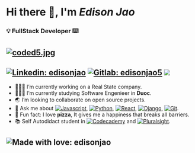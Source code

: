 # Hi there 👋, I'm *Edison Jao*
### 💡 FullStack Developer ⌨️

[![coded5.jpg](https://i.postimg.cc/hP6QyS7z/coded5.jpg)](https://postimg.cc/565tjWgb)
---
[![Linkedin: edisonjao](https://img.shields.io/badge/LinkedIn-0077B5?style=for-the-badge&logo=linkedin&logoColor=white&link=https://www.linkedin.com/in/edison-jao-44624718a/)](https://www.linkedin.com/in/edison-jao-44624718a/)
[![Gitlab: edisonjao5](https://img.shields.io/badge/GitLab-330F63?style=for-the-badge&logo=gitlab&logoColor=white&link=https://gitlab.com/EdisonJao5)](https://gitlab.com/EdisonJao5)
<a href="mailto=edisonjao5@protonmail.com"><img src="https://img.shields.io/badge/ProtonMail-8B89CC?style=for-the-badge&logo=protonmail&logoColor=white" target="_blank" /></a>
---

- 👨🏾‍💻 I’m currently working on a Real State company.
- 👨🏾‍🎓 I’m currently studying Software Engenieer in **Duoc**.
- 🌏 I’m looking to collaborate on open source projects.
- 📮 Ask me about [![Javascript](https://img.shields.io/badge/JavaScript-323330?style=flat-for-the-badge&logo=javascript&logoColor=F7DF1E&link=https://devdocs.io/javascript/)](https://devdocs.io/javascript/), [![Python](https://img.shields.io/badge/Python-14354C?style=flat-for-the-badge&logo=python&logoColor=white&link=https://www.python.org/)](https://www.python.org/), [![React](https://img.shields.io/badge/React-20232A?style=flat-for-the-badge&logo=react&logoColor=61DAFB&link=https://react.dev/)](https://react.dev/), [![Django](https://img.shields.io/badge/Django-092E20?style=flat-or-the-badge&logo=django&logoColor=white&link=https://docs.djangoproject.com/en/4.2/)](https://docs.djangoproject.com/en/4.2/), [![Git](https://img.shields.io/badge/GIT-E44C30?style=flat-for-the-badge&logo=git&logoColor=white&link=https://git-scm.com/doc)](https://git-scm.com/doc).
- 🧐 Fun fact: I love **pizza**, It gives me a happiness that breaks all barriers.
- 📚 Self Autodidact student in [![Codecademy](https://img.shields.io/badge/Codecademy-FFF0E5?style=flat-for-the-badge&logo=codecademy&logoColor=303347&link=https://www.codecademy.com/)](https://www.codecademy.com/) and [![Pluralsight](https://img.shields.io/badge/Pluralsight-F15B2A?style=flat-for-the-badge&logo=Pluralsight&logoColor=white&link=https://www.pluralsight.com/)](https://www.pluralsight.com/).

![Made with love: edisonjao](http://ForTheBadge.com/images/badges/built-with-love.svg)
---

<!--
**edisonjao5/edisonjao5** is a ✨ _special_ ✨ repository because its `README.md` (this file) appears on your GitHub profile.

Here are some ideas to get you started:
[![Protonmail: edisonjao5](https://img.shields.io/badge/ProtonMail-8B89CC?style=for-the-badge&logo=protonmail&logoColor=white)](<a href="mailto:edisonjao5@protonmail.com"></a>)
-->
